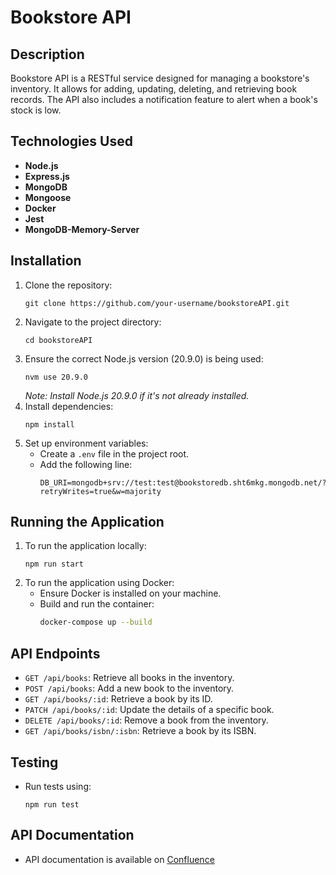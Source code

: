 
# Bookstore API

## Description
Bookstore API is a RESTful service designed for managing a bookstore's inventory. It allows for adding, updating, deleting, and retrieving book records. The API also includes a notification feature to alert when a book's stock is low.

## Technologies Used
- **Node.js**
- **Express.js**
- **MongoDB**
- **Mongoose**
- **Docker**
- **Jest**
- **MongoDB-Memory-Server**

## Installation
1. Clone the repository:
   ```
   git clone https://github.com/your-username/bookstoreAPI.git
   ```
2. Navigate to the project directory:
   ```
   cd bookstoreAPI
   ```
3. Ensure the correct Node.js version (20.9.0) is being used:
   ```
   nvm use 20.9.0
   ```
   _Note: Install Node.js 20.9.0 if it's not already installed._
4. Install dependencies:
   ```
   npm install
   ```
5. Set up environment variables:
   - Create a `.env` file in the project root.
   - Add the following line:
     ```
     DB_URI=mongodb+srv://test:test@bookstoredb.sht6mkg.mongodb.net/?retryWrites=true&w=majority
     ```

## Running the Application
1. To run the application locally:
   ```
   npm run start
   ```
2. To run the application using Docker:
   - Ensure Docker is installed on your machine.
   - Build and run the container:
     ```sh
     docker-compose up --build
     ```

## API Endpoints
- `GET /api/books`: Retrieve all books in the inventory.
- `POST /api/books`: Add a new book to the inventory.
- `GET /api/books/:id`: Retrieve a book by its ID.
- `PATCH /api/books/:id`: Update the details of a specific book.
- `DELETE /api/books/:id`: Remove a book from the inventory.
- `GET /api/books/isbn/:isbn`: Retrieve a book by its ISBN.

## Testing
- Run tests using:
  ```
  npm run test
  ```

## API Documentation
- API documentation is available on [Confluence](https://papplukacs.atlassian.net/wiki/spaces/BSA/overview)

